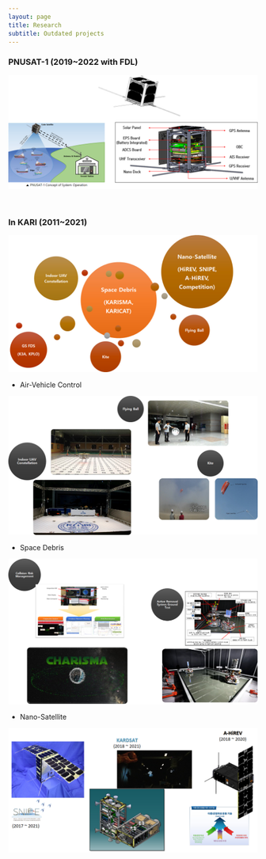 ```yaml
---
layout: page
title: Research
subtitle: Outdated projects
---
```


### PNUSAT-1 (2019~2022 with FDL)  
![Ongoing1](/assets/img/Ongoing1.jpg)  

<br>

### In KARI (2011~2021)  
![Outdated1](/assets/img/Outdated1.jpg)

- Air-Vehicle Control

![Outdated2](/assets/img/Outdated2.jpg)

- Space Debris

![Outdated3](/assets/img/Outdated3.jpg)

- Nano-Satellite

![Outdated4](/assets/img/Outdated4.jpg)
